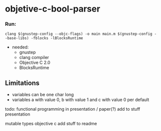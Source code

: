 # objetive-c-bool-parser

### Run:
`clang $(gnustep-config --objc-flags) -o main main.m $(gnustep-config --base-libs) -fblocks -lBlocksRuntime`
- needed:
  - gnustep
  - clang compiler
  - Objective C 2.0
  - BlocksRuntime

## Limitations
- variables can be one char long
- variables a with value 0, b with value 1 and c with value 0 per default

todo:
functional programming in presentation / paper(?)
add to stuff presentation

mutable types objective c
add stuff to readme
